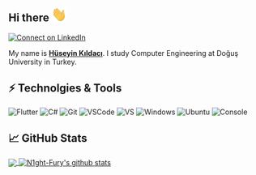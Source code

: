 ## Hi there <img src="https://raw.githubusercontent.com/ABSphreak/ABSphreak/master/gifs/Hi.gif" width="30px">

[![Connect on LinkedIn](https://img.shields.io/badge/--linkedin?label=LinkedIn&logo=LinkedIn&style=social)](https://www.linkedin.com/in/huseyin-kildaci-393014196/)

My name is **[Hüseyin Kıldacı](https://www.linkedin.com/in/huseyin-kildaci-393014196/)**. I study Computer Engineering at Doğuş University in Turkey. 

## ⚡ Technolgies & Tools
![Flutter](https://img.icons8.com/color/30/flutter.png)
![C#](https://img.icons8.com/color/30/c-sharp-logo.png)
![Git](https://img.icons8.com/ios-filled/30/git.png)
![VSCode](https://img.icons8.com/color/30/visual-studio-code-2019.png)
![VS](https://img.icons8.com/color/30/visual-studio.png)
![Windows](https://img.icons8.com/color/30/windows-10.png)
![Ubuntu](https://img.icons8.com/color/30/ubuntu--v1.png)
![Console](https://img.icons8.com/color/30/console.png)


## 📈 GitHub Stats

<a href="https://github.com/halaga98/halaga98">
  <img align="center" src="https://github-readme-stats.vercel.app/api/top-langs/?username=halaga98&hide=shell,java,css,javascript&theme=dark&hide_langs_below=1" />
</a>
<a href="https://github.com/halaga98/halaga98">
  <img align="center" src="https://github-readme-stats.vercel.app/api?username=halaga98&show_icons=true&theme=radical&line_height=27&title_color=fff&icon_color=79ff97&text_color=9f9f9f&bg_color=151515" alt="N1ght-Fury's github stats" />
</a>

